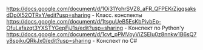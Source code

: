 https://docs.google.com/document/d/1Oi31YohrSVZ8_aFR_QFPEKrZjgqsaksdDpiX52OTRxY/edit?usp=sharing - Класс. конспекты
https://docs.google.com/document/d/1tsguUeB5EsKbPivbEp-OfuLafazqt3YXSTYGepFjJ1s/edit?usp=sharing - Конспект по Python'y
https://docs.google.com/document/d/1cvt_pPMVoyViZSEIu0z8nnkw1B6sQ7y8spjkuQRkJx0/edit?usp=sharing - Конспект по C#
